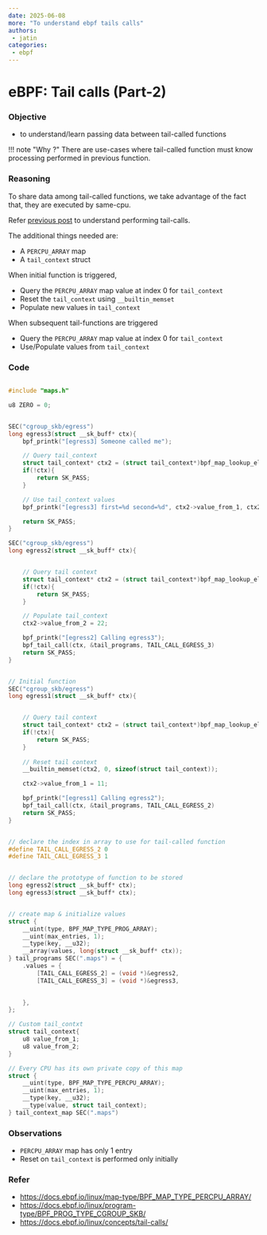 ```yaml
---
date: 2025-06-08
more: "To understand ebpf tails calls"
authors:
 - jatin
categories:
 - ebpf
---
```


# eBPF: Tail calls (Part-2)


### Objective

- to understand/learn passing data between tail-called functions

<!-- more -->
!!! note "Why ?"
    There are use-cases where tail-called function must know processing performed in previous function.



### Reasoning

To share data among tail-called functions, we take advantage of the fact that, they are executed by same-cpu.

Refer [previous post](./ebpf-tail-calls.md) to understand performing tail-calls.

The additional things needed are:

- A `PERCPU_ARRAY` map
- A `tail_context` struct

When initial function is triggered, 

- Query the `PERCPU_ARRAY` map value at index 0 for `tail_context`
- Reset the `tail_context` using `__builtin_memset`
- Populate new values in `tail_context`

When subsequent tail-functions are triggered

- Query the `PERCPU_ARRAY` map value at index 0 for `tail_context`
- Use/Populate values from `tail_context`

### Code


```c title="programs.h" linenums="1"

#include "maps.h"

u8 ZERO = 0;


SEC("cgroup_skb/egress")
long egress3(struct __sk_buff* ctx){
    bpf_printk("[egress3] Someone called me");

    // Query tail_context
    struct tail_context* ctx2 = (struct tail_context*)bpf_map_lookup_elem(&tail_context_map, &ZERO);
    if(!ctx){
        return SK_PASS;
    }

    // Use tail_context values
    bpf_printk("[egress3] first=%d second=%d", ctx2->value_from_1, ctx2->value_from_1);

    return SK_PASS;
}

SEC("cgroup_skb/egress")
long egress2(struct __sk_buff* ctx){


    // Query tail context
    struct tail_context* ctx2 = (struct tail_context*)bpf_map_lookup_elem(&tail_context_map, &ZERO);
    if(!ctx){
        return SK_PASS;
    }

    // Populate tail_context
    ctx2->value_from_2 = 22;

    bpf_printk("[egress2] Calling egress3");
    bpf_tail_call(ctx, &tail_programs, TAIL_CALL_EGRESS_3)
    return SK_PASS;
}


// Initial function
SEC("cgroup_skb/egress")
long egress1(struct __sk_buff* ctx){


    // Query tail context
    struct tail_context* ctx2 = (struct tail_context*)bpf_map_lookup_elem(&tail_context_map, &ZERO);
    if(!ctx){
        return SK_PASS;
    }
    
    // Reset tail context
    __builtin_memset(ctx2, 0, sizeof(struct tail_context));

    ctx2->value_from_1 = 11;

    bpf_printk("[egress1] Calling egress2");
    bpf_tail_call(ctx, &tail_programs, TAIL_CALL_EGRESS_2)
    return SK_PASS;
}

```

```c title="maps.h" linenums="1"

// declare the index in array to use for tail-called function
#define TAIL_CALL_EGRESS_2 0 
#define TAIL_CALL_EGRESS_3 1 


// declare the prototype of function to be stored
long egress2(struct __sk_buff* ctx);
long egress3(struct __sk_buff* ctx);


// create map & initialize values
struct {
	__uint(type, BPF_MAP_TYPE_PROG_ARRAY);
	__uint(max_entries, 1);
	__type(key, __u32);
	__array(values, long(struct __sk_buff* ctx));
} tail_programs SEC(".maps") = {
	.values = {
		[TAIL_CALL_EGRESS_2] = (void *)&egress2, 
		[TAIL_CALL_EGRESS_3] = (void *)&egress3,

        
	},
};  

// Custom tail_contxt
struct tail_context{
    u8 value_from_1;
    u8 value_from_2;
}

// Every CPU has its own private copy of this map
struct {
	__uint(type, BPF_MAP_TYPE_PERCPU_ARRAY);
	__uint(max_entries, 1);
	__type(key, __u32);
	__type(value, struct tail_context);
} tail_context_map SEC(".maps") 


```

### Observations

- `PERCPU_ARRAY` map has only 1 entry
- Reset on `tail_context` is performed only initially


### Refer

- https://docs.ebpf.io/linux/map-type/BPF_MAP_TYPE_PERCPU_ARRAY/
- https://docs.ebpf.io/linux/program-type/BPF_PROG_TYPE_CGROUP_SKB/
- https://docs.ebpf.io/linux/concepts/tail-calls/
